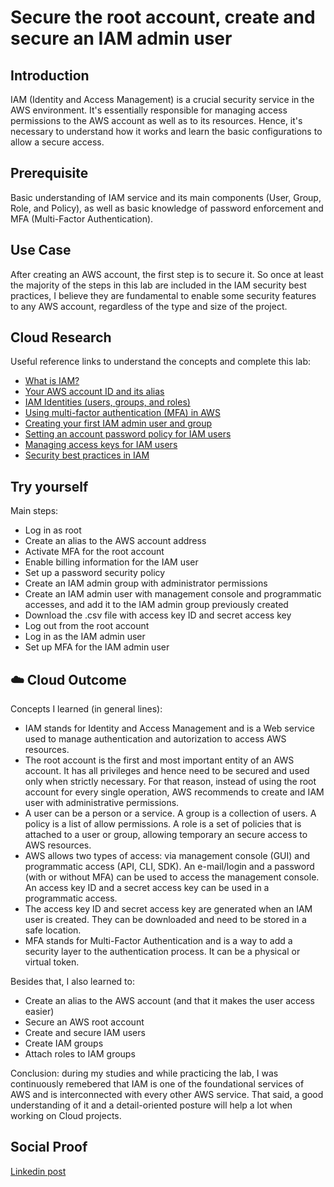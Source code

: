 # Secure the root account, create and secure an IAM admin user

## Introduction

IAM (Identity and Access Management) is a crucial security service in the AWS environment. It's essentially responsible for managing access permissions to the AWS account as well as to its resources. Hence, it's necessary to understand how it works and learn the basic configurations to allow a secure access.

## Prerequisite

Basic understanding of IAM service and its main components (User, Group, Role, and Policy), as well as basic knowledge of password enforcement and MFA (Multi-Factor Authentication).

## Use Case

After creating an AWS account, the first step is to secure it. So once at least the majority of the steps in this lab are included in the IAM security best practices, I believe they are fundamental to enable some security features to any AWS account, regardless of the type and size of the project.

## Cloud Research

Useful reference links to understand the concepts and complete this lab:

- [What is IAM?](https://docs.aws.amazon.com/IAM/latest/UserGuide/introduction.html)
- [Your AWS account ID and its alias](https://docs.aws.amazon.com/IAM/latest/UserGuide/console_account-alias.html)
- [IAM Identities (users, groups, and roles)](https://docs.aws.amazon.com/IAM/latest/UserGuide/id.html)
- [Using multi-factor authentication (MFA) in AWS](https://docs.aws.amazon.com/IAM/latest/UserGuide/id_credentials_mfa.html)
- [Creating your first IAM admin user and group](https://docs.aws.amazon.com/IAM/latest/UserGuide/getting-started_create-admin-group.html)
- [Setting an account password policy for IAM users](https://docs.aws.amazon.com/IAM/latest/UserGuide/id_credentials_passwords_account-policy.html?icmpid=docs_iam_console)
- [Managing access keys for IAM users](https://docs.aws.amazon.com/IAM/latest/UserGuide/id_credentials_access-keys.html)
- [Security best practices in IAM](https://docs.aws.amazon.com/IAM/latest/UserGuide/best-practices.html)

## Try yourself

Main steps:

- Log in as root
- Create an alias to the AWS account address
- Activate MFA for the root account
- Enable billing information for the IAM user
- Set up a password security policy
- Create an IAM admin group with administrator permissions
- Create an IAM admin user with management console and programmatic accesses, and add it to the IAM admin group previously created
- Download the .csv file with access key ID and secret access key
- Log out from the root account
- Log in as the IAM admin user
- Set up MFA for the IAM admin user

## ☁️ Cloud Outcome

Concepts I learned (in general lines):

- IAM stands for Identity and Access Management and is a Web service used to manage authentication and autorization to access AWS resources.
- The root account is the first and most important entity of an AWS account. It has all privileges and hence need to be secured and used only when strictly necessary. For that reason, instead of using the root account for every single operation, AWS recommends to create and IAM user with administrative permissions.
- A user can be a person or a service. A group is a collection of users. A policy is a list of allow permissions. A role is a set of policies that is attached to a user or group, allowing temporary an secure access to AWS resources.
- AWS allows two types of access: via management console (GUI) and programmatic access (API, CLI, SDK). An e-mail/login and a password (with or without MFA) can be used to access the management console. An access key ID and a secret access key can be used in a programmatic access.
- The access key ID and secret access key are generated when an IAM user is created. They can be downloaded and need to be stored in a safe location.
- MFA stands for Multi-Factor Authentication and is a way to add a security layer to the authentication process. It can be a physical or virtual token.

Besides that, I also learned to:

- Create an alias to the AWS account (and that it makes the user access easier)
- Secure an AWS root account
- Create and secure IAM users
- Create IAM groups
- Attach roles to IAM groups

Conclusion: during my studies and while practicing the lab, I was continuously remebered that IAM is one of the foundational services of AWS and is interconnected with every other AWS service. That said, a good understanding of it and a detail-oriented posture will help a lot when working on Cloud projects.

## Social Proof

[Linkedin post](link)
